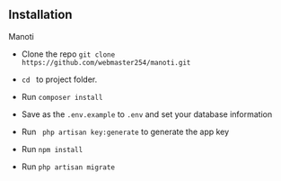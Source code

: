 

## Installation
Manoti 


* Clone the repo `git clone  https://github.com/webmaster254/manoti.git `

* `cd ` to project folder. 
* Run ` composer install `
* Save as the `.env.example` to `.env` and set your database information 
* Run ` php artisan key:generate` to generate the app key
* Run ` npm install ` 
* Run ` php artisan migrate ` 




